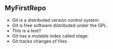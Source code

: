 ## MyFirstRepo
  - Git is a distributed version control system.
  - Git is free software distributed under the GPL.
  - This is a test!!
  - Git has a mutable index called stage.
  - Git tracks changes of files.

